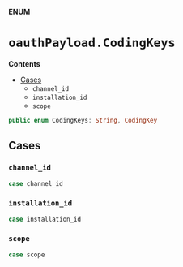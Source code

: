 **ENUM**

# `oauthPayload.CodingKeys`

**Contents**

- [Cases](#cases)
  - `channel_id`
  - `installation_id`
  - `scope`

```swift
public enum CodingKeys: String, CodingKey
```

## Cases
### `channel_id`

```swift
case channel_id
```

### `installation_id`

```swift
case installation_id
```

### `scope`

```swift
case scope
```
